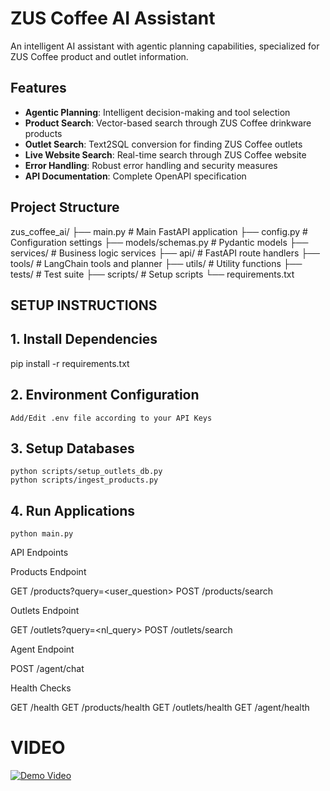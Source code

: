 # ZUS Coffee AI Assistant

An intelligent AI assistant with agentic planning capabilities, specialized for ZUS Coffee product and outlet information.

## Features

- **Agentic Planning**: Intelligent decision-making and tool selection
- **Product Search**: Vector-based search through ZUS Coffee drinkware products
- **Outlet Search**: Text2SQL conversion for finding ZUS Coffee outlets
- **Live Website Search**: Real-time search through ZUS Coffee website
- **Error Handling**: Robust error handling and security measures
- **API Documentation**: Complete OpenAPI specification

## Project Structure
zus_coffee_ai/
├── main.py                     # Main FastAPI application
├── config.py                   # Configuration settings
├── models/schemas.py           # Pydantic models
├── services/                   # Business logic services
├── api/                        # FastAPI route handlers
├── tools/                      # LangChain tools and planner
├── utils/                      # Utility functions
├── tests/                      # Test suite
├── scripts/                    # Setup scripts
└── requirements.txt

## SETUP INSTRUCTIONS

## 1. Install Dependencies
   pip install -r requirements.txt

## 2. Environment Configuration
    Add/Edit .env file according to your API Keys

## 3. Setup Databases
    python scripts/setup_outlets_db.py
    python scripts/ingest_products.py
    
## 4. Run Applications
    python main.py



API Endpoints

Products Endpoint

GET /products?query=<user_question>
POST /products/search

Outlets Endpoint

GET /outlets?query=<nl_query>
POST /outlets/search

Agent Endpoint

POST /agent/chat

Health Checks

GET /health
GET /products/health
GET /outlets/health
GET /agent/health


# VIDEO

[![Demo Video](https://img.youtube.com/vi/6limrCN9TB4/0.jpg)](https://youtu.be/6limrCN9TB4)